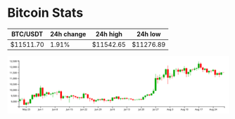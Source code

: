 # Bitcoin Stats

BTC/USDT|24h change|24h high|24h low|
|---|---|---|---|
|$11511.70|1.91%|$11542.65|$11276.89|

<img src="./chart.svg">
